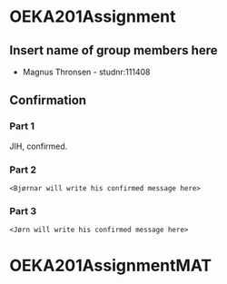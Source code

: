 # OEKA201Assignment

## Insert name of group members here

- Magnus Thronsen - studnr:111408
  

## Confirmation
### Part 1
JIH, confirmed.
### Part 2
`<Bjørnar will write his confirmed message here> `
### Part 3
`<Jørn will write his confirmed message here> `


# OEKA201AssignmentMAT

